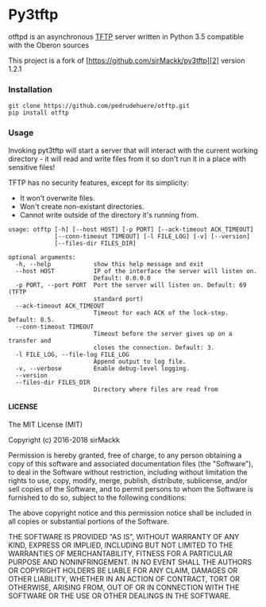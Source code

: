 # Py3tftp

otftpd is an asynchronous [TFTP][1] server written in Python 3.5 compatible with the Oberon sources

This project is a fork of  [https://github.com/sirMackk/py3tftp][2] version 1.2.1
### Installation

```
git clone https://github.com/pedrudehuere/otftp.git
pip install otftp
```

### Usage

Invoking pyt3tftp will start a server that will interact with the current working directory - it will read and write files from it so don't run it in a place with sensitive files!

TFTP has no security features, except for its simplicity:
- It won't overwrite files.
- Won't create non-existant directories.
- Cannot write outside of the directory it's running from.

```
usage: otftp [-h] [--host HOST] [-p PORT] [--ack-timeout ACK_TIMEOUT]
             [--conn-timeout TIMEOUT] [-l FILE_LOG] [-v] [--version]
             [--files-dir FILES_DIR]

optional arguments:
  -h, --help            show this help message and exit
  --host HOST           IP of the interface the server will listen on.
                        Default: 0.0.0.0
  -p PORT, --port PORT  Port the server will listen on. Default: 69 (TFTP
                        standard port)
  --ack-timeout ACK_TIMEOUT
                        Timeout for each ACK of the lock-step. Default: 0.5.
  --conn-timeout TIMEOUT
                        Timeout before the server gives up on a transfer and
                        closes the connection. Default: 3.
  -l FILE_LOG, --file-log FILE_LOG
                        Append output to log file.
  -v, --verbose         Enable debug-level logging.
  --version
  --files-dir FILES_DIR
                        Directory where files are read from
```

#### LICENSE

The MIT License (MIT)

Copyright (c) 2016-2018 sirMackk

Permission is hereby granted, free of charge, to any person obtaining a copy
of this software and associated documentation files (the "Software"), to deal
in the Software without restriction, including without limitation the rights
to use, copy, modify, merge, publish, distribute, sublicense, and/or sell
copies of the Software, and to permit persons to whom the Software is
furnished to do so, subject to the following conditions:

The above copyright notice and this permission notice shall be included in all
copies or substantial portions of the Software.

THE SOFTWARE IS PROVIDED "AS IS", WITHOUT WARRANTY OF ANY KIND, EXPRESS OR
IMPLIED, INCLUDING BUT NOT LIMITED TO THE WARRANTIES OF MERCHANTABILITY,
FITNESS FOR A PARTICULAR PURPOSE AND NONINFRINGEMENT. IN NO EVENT SHALL THE
AUTHORS OR COPYRIGHT HOLDERS BE LIABLE FOR ANY CLAIM, DAMAGES OR OTHER
LIABILITY, WHETHER IN AN ACTION OF CONTRACT, TORT OR OTHERWISE, ARISING FROM,
OUT OF OR IN CONNECTION WITH THE SOFTWARE OR THE USE OR OTHER DEALINGS IN THE
SOFTWARE.


[1]: https://en.wikipedia.org/wiki/Trivial_File_Transfer_Protocol
[2]: https://github.com/sirMackk/py3tftp

